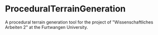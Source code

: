 # ProceduralTerrainGeneration

A procedural terrain generation tool for the project of "Wissenschaftliches Arbeiten 2" at the Furtwangen University.
